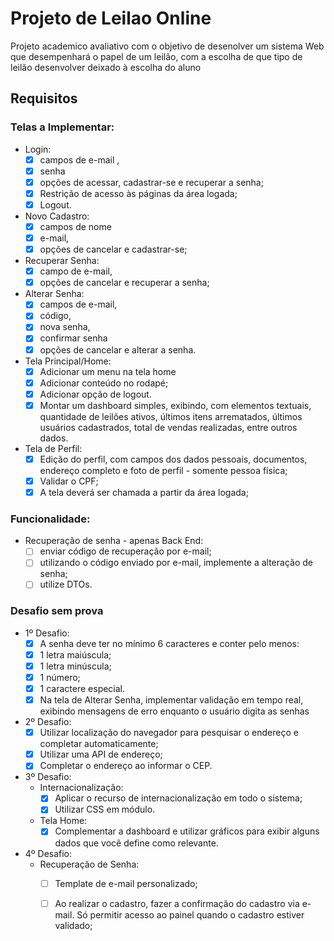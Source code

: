 # Projeto de Leilao Online

Projeto academico avaliativo com o objetivo de desenolver um sistema Web que desempenhará o papel de um leilão, com a escolha de que
tipo de leilão desenvolver deixado à escolha do aluno

## Requisitos
### Telas a Implementar:
- Login:
  - [x] campos de e-mail ,
  - [x] senha
  - [x] opções de acessar, cadastrar-se e recuperar a senha;
  - [x] Restrição de acesso às páginas da área logada;
  - [x] Logout.
- Novo Cadastro:
  - [x] campos de nome
  - [x] e-mail,
  - [x] opções de cancelar e cadastrar-se;
- Recuperar Senha:
  - [x] campo de e-mail,
  - [x] opções de cancelar e recuperar a senha;
- Alterar Senha:
  - [x] campos de e-mail,
  - [x] código,
  - [x] nova senha,
  - [x] confirmar senha
  - [x] opções de cancelar e alterar a senha.
- Tela Principal/Home:
  - [x] Adicionar um menu na tela home
  - [x] Adicionar conteúdo no rodapé;
  - [x] Adicionar opção de logout.
  - [x] Montar um dashboard simples, exibindo, com elementos textuais, quantidade de leilões ativos, últimos itens arrematados, últimos usuários cadastrados, total de vendas realizadas, entre outros dados.
- Tela de Perfil: 
  - [x] Edição do perfil, com campos dos dados pessoais, documentos, endereço completo e foto de perfil - somente pessoa física;
  - [x] Validar o CPF;
  - [x] A tela deverá ser chamada a partir da área logada;

### Funcionalidade:
- Recuperação de senha - apenas Back End:
  - [ ] enviar código de recuperação por e-mail;
  - [ ] utilizando o código enviado por e-mail, implemente a alteração de senha;
  - [ ] utilize DTOs.

### Desafio sem prova 
- 1º Desafio:
  - [x] A senha deve ter no mínimo 6 caracteres e conter pelo menos:
  - [x] 1 letra maiúscula;
  - [x] 1 letra minúscula;
  - [x] 1 número;
  - [x] 1 caractere especial.
  - [x] Na tela de Alterar Senha, implementar validação em tempo real, exibindo mensagens de erro enquanto o usuário digita as senhas
- 2º Desafio:
  - [x] Utilizar localização do navegador para pesquisar o endereço e completar automaticamente;
  - [x] Utilizar uma API de endereço;
  - [x] Completar o endereço ao informar o CEP.
- 3º Desafio:
  - Internacionalização:
    - [x] Aplicar o recurso de internacionalização em todo o sistema;
    - [x] Utilizar CSS em módulo.
  - Tela Home:
    - [x] Complementar a dashboard e utilizar gráficos para exibir alguns dados que você define como relevante.
- 4º Desafio:
  - Recuperação de Senha:
    - [ ] Template de e-mail personalizado;
    - [ ] Ao realizar o cadastro, fazer a confirmação do cadastro via e-mail. Só permitir acesso ao painel quando o cadastro estiver validado;




